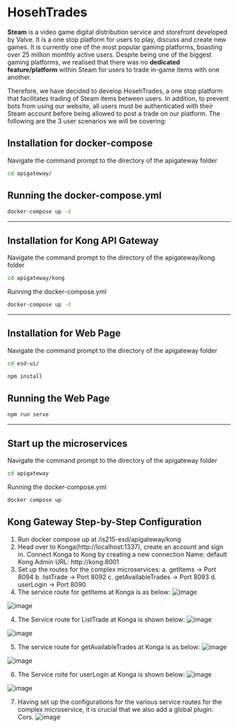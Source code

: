 # HosehTrades


**Steam** is a video game digital distribution service and storefront developed by Valve. It is a one stop platform for users to play, discuss and create new games. It is currently one of the most popular gaming platforms, boasting over 25 million monthly active users. Despite being one of the biggest gaming platforms, we realised that there was no **dedicated feature/platform** within Steam for users to trade in-game items with one another.

Therefore, we have decided to develop HosehTrades, a one stop platform that facilitates trading of Steam items between users. In addition, to prevent bots from using our website, all users must be authenticated with their Steam account before being allowed to post a trade on our platform. The following are the 3 user scenarios we will be covering:



## Installation for docker-compose

Navigate the command prompt to the directory of the apigateway folder

```bash
cd apigateway/ 
```

## Running the docker-compose.yml 

```bash
docker-compose up -d
```

****

## Installation for Kong API Gateway

Navigate the command prompt to the directory of the apigateway/kong folder

```bash
cd apigateway/kong
```

Running the docker-compose.yml
```bash
docker-compose up -d
```

****

## Installation for Web Page

Navigate the command prompt to the directory of the apigateway folder

```bash
cd esd-ui/
```

```bash
npm install
```

## Running the Web Page

```bash
npm run serve
```

****

## Start up the microservices 
Navigate the command prompt to the directory of the apigateway folder

```bash
cd apigateway
```
Running the docker-compose.yml
```bash
docker compose up
```


## Kong Gateway Step-by-Step Configuration 
1.	Run docker compose up at /is215-esd/apigateway/kong 
2.	Head over to Konga(http://localhost:1337), create an account and sign in. Connect Konga to Kong by creating a new connection
    Name: default
    Kong Admin URL: http://kong:8001
4.	Set up the routes for the complex microservices: 
  a.	 getItems -> Port 8094
  b.	listTrade -> Port 8092
  c.	getAvailableTrades -> Port 8093
  d.	userLogin -> Port 8090
3.	The service route for getItems at Konga is as below: 
![image](https://user-images.githubusercontent.com/89075648/161684307-e78aafec-f58f-4751-a11d-040ee118a434.png)

![image](https://user-images.githubusercontent.com/89075648/161684430-b59aac4b-818c-4fac-9f07-5d0abe6ad554.png)


4. The Service route for ListTrade at Konga is shown below: 
![image](https://user-images.githubusercontent.com/89075648/161684485-8ce9fd95-8aba-48af-b0df-ead5e8060999.png)


![image](https://user-images.githubusercontent.com/89075648/161684504-4f191a40-2207-41f1-a29c-10e8aebf22a0.png)


5. The service route for getAvailableTrades at Konga is as below: 
![image](https://user-images.githubusercontent.com/89075648/161684566-9d649f81-ce5c-4b25-8002-fb361d2c664d.png)

![image](https://user-images.githubusercontent.com/89075648/161684588-14f099b9-beb8-492a-a7d3-1e33c36faee4.png)



6. The Service roite for userLogin at Konga is shown below: 
![image](https://user-images.githubusercontent.com/89075648/161684634-649b68f3-b5d5-4a9d-bb2d-73e6430a96f2.png)

![image](https://user-images.githubusercontent.com/89075648/161684656-8f3547a5-8279-41e1-bdbb-a88f9b80faae.png)

7. Having set up the configurations for the various service routes for the complex microservice, it is crucial that we also add a global plugin: Cors. 
![image](https://user-images.githubusercontent.com/89075648/161684766-8bda3ff6-974c-4c15-bd12-ca4b0b048dae.png)



